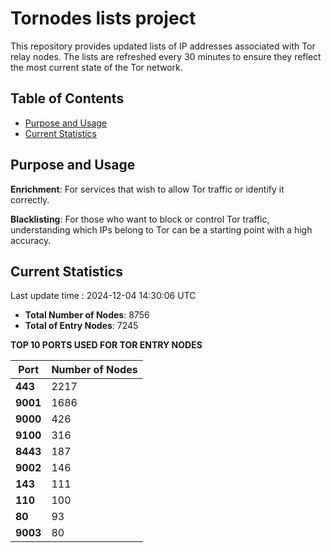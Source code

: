 # Tornodes lists project

This repository provides updated lists of IP addresses associated with Tor relay nodes. The lists are refreshed every 30 minutes to ensure they reflect the most current state of the Tor network.

## Table of Contents

- [Purpose and Usage](#purpose-and-usage)
- [Current Statistics](#current-statistics)


## Purpose and Usage

**Enrichment**: For services that wish to allow Tor traffic or identify it correctly.

**Blacklisting**: For those who want to block or control Tor traffic, understanding which IPs belong to Tor can be a starting point with a high accuracy.

## Current Statistics

Last update time : 2024-12-04 14:30:06 UTC

- **Total Number of Nodes**: 8756
- **Total of Entry Nodes**: 7245

**TOP 10 PORTS USED FOR TOR ENTRY NODES**

| **Port** | **Number of Nodes** |
|------|-----------------|
| **443**   | 2217  |
| **9001**   | 1686  |
| **9000**   | 426  |
| **9100**   | 316  |
| **8443**   | 187  |
| **9002**   | 146  |
| **143**   | 111  |
| **110**   | 100  |
| **80**   | 93  |
| **9003**   | 80  |


